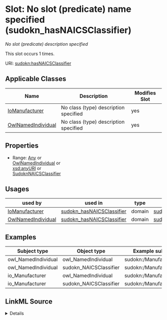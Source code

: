 

# Slot: No slot (predicate) name specified (sudokn_hasNAICSClassifier)


_No slot (predicate) description specified_






This slot occurs 1 times.


URI: [sudokn:hasNAICSClassifier](http://asu.edu/semantics/SUDOKN/hasNAICSClassifier)



<!-- no inheritance hierarchy -->





## Applicable Classes

| Name | Description | Modifies Slot |
| --- | --- | --- |
| [IoManufacturer](../classes/IoManufacturer.md) | No class (type) description specified |  yes  |
| [OwlNamedIndividual](../classes/OwlNamedIndividual.md) | No class (type) description specified |  yes  |







## Properties

* Range: [Any](../classes/Any.md)&nbsp;or&nbsp;<br />[OwlNamedIndividual](../classes/OwlNamedIndividual.md)&nbsp;or&nbsp;<br />[xsd:anyURI](http://www.w3.org/2001/XMLSchema#anyURI)&nbsp;or&nbsp;<br />[SudoknNAICSClassifier](../classes/SudoknNAICSClassifier.md)

## Usages

| used by | used in | type | used |
| ---  | --- | --- | --- |
| [IoManufacturer](../classes/IoManufacturer.md) | [sudokn_hasNAICSClassifier](../slots/sudokn_hasNAICSClassifier.md) | domain | [sudokn_hasNAICSClassifier](../slots/sudokn_hasNAICSClassifier.md) |
| [OwlNamedIndividual](../classes/OwlNamedIndividual.md) | [sudokn_hasNAICSClassifier](../slots/sudokn_hasNAICSClassifier.md) | domain | [sudokn_hasNAICSClassifier](../slots/sudokn_hasNAICSClassifier.md) |







## Examples

| Subject type | Object type | Example subject | Example object | Occurrences |
| --- | --- | --- | --- | --- |
| owl_NamedIndividual | owl_NamedIndividual | sudokn:/Manufacturer_1 | sudokn:/NAICSClassifier_1 | 1 |
| owl_NamedIndividual | sudokn_NAICSClassifier | sudokn:/Manufacturer_1 | sudokn:/NAICSClassifier_1 | 1 |
| io_Manufacturer | owl_NamedIndividual | sudokn:/Manufacturer_1 | sudokn:/NAICSClassifier_1 | 1 |
| io_Manufacturer | sudokn_NAICSClassifier | sudokn:/Manufacturer_1 | sudokn:/NAICSClassifier_1 | 1 |




## LinkML Source

<details>

```yaml
name: sudokn_hasNAICSClassifier
annotations:
  count:
    tag: count
    value: 1
description: No slot (predicate) description specified
title: No slot (predicate) name specified
examples:
- object:
    example_object: sudokn:/NAICSClassifier_1
    example_object_type: owl_NamedIndividual
    example_predicate: sudokn:hasNAICSClassifier
    example_subject: sudokn:/Manufacturer_1
    example_subject_type: owl_NamedIndividual
- object:
    example_object: sudokn:/NAICSClassifier_1
    example_object_type: sudokn_NAICSClassifier
    example_predicate: sudokn:hasNAICSClassifier
    example_subject: sudokn:/Manufacturer_1
    example_subject_type: owl_NamedIndividual
- object:
    example_object: sudokn:/NAICSClassifier_1
    example_object_type: owl_NamedIndividual
    example_predicate: sudokn:hasNAICSClassifier
    example_subject: sudokn:/Manufacturer_1
    example_subject_type: io_Manufacturer
- object:
    example_object: sudokn:/NAICSClassifier_1
    example_object_type: sudokn_NAICSClassifier
    example_predicate: sudokn:hasNAICSClassifier
    example_subject: sudokn:/Manufacturer_1
    example_subject_type: io_Manufacturer
from_schema: sudokn-kg
rank: 1000
domain: sudokn_hasNAICSClassifier
slot_uri: sudokn:hasNAICSClassifier
alias: sudokn_hasNAICSClassifier
domain_of:
- io_Manufacturer
- owl_NamedIndividual
range: Any
any_of:
- range: owl_NamedIndividual
- range: uri
- range: sudokn_NAICSClassifier

```
</details>